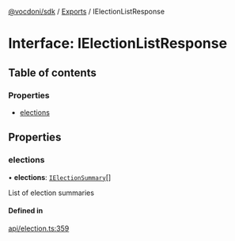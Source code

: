 [@vocdoni/sdk](/sdk) / [Exports](../modules) / IElectionListResponse

# Interface: IElectionListResponse

## Table of contents

### Properties

- [elections](IElectionListResponse#elections)

## Properties

### elections

• **elections**: [`IElectionSummary`](IElectionSummary)[]

List of election summaries

#### Defined in

[api/election.ts:359](https://github.com/vocdoni/vocdoni-sdk/blob/9e24a20/src/api/election.ts#L359)
